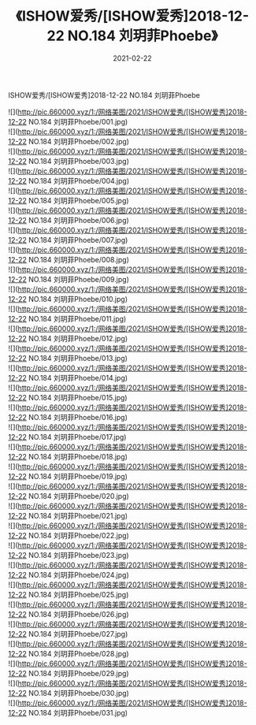 ﻿---
layout: post
title:  《ISHOW爱秀/[ISHOW爱秀]2018-12-22 NO.184 刘玥菲Phoebe》
date:   2021-02-22
img: http://pic.660000.xyz/1:/网络美图/2021/ISHOW爱秀/[ISHOW爱秀]2018-12-22 NO.184 刘玥菲Phoebe/000.jpg
categories: [美女, 清纯, 唯美]
---

ISHOW爱秀/[ISHOW爱秀]2018-12-22 NO.184 刘玥菲Phoebe

 ![](http://pic.660000.xyz/1:/网络美图/2021/ISHOW爱秀/[ISHOW爱秀]2018-12-22 NO.184 刘玥菲Phoebe/001.jpg) <br>![](http://pic.660000.xyz/1:/网络美图/2021/ISHOW爱秀/[ISHOW爱秀]2018-12-22 NO.184 刘玥菲Phoebe/002.jpg) <br>![](http://pic.660000.xyz/1:/网络美图/2021/ISHOW爱秀/[ISHOW爱秀]2018-12-22 NO.184 刘玥菲Phoebe/003.jpg) <br>![](http://pic.660000.xyz/1:/网络美图/2021/ISHOW爱秀/[ISHOW爱秀]2018-12-22 NO.184 刘玥菲Phoebe/004.jpg) <br>![](http://pic.660000.xyz/1:/网络美图/2021/ISHOW爱秀/[ISHOW爱秀]2018-12-22 NO.184 刘玥菲Phoebe/005.jpg) <br>![](http://pic.660000.xyz/1:/网络美图/2021/ISHOW爱秀/[ISHOW爱秀]2018-12-22 NO.184 刘玥菲Phoebe/006.jpg) <br>![](http://pic.660000.xyz/1:/网络美图/2021/ISHOW爱秀/[ISHOW爱秀]2018-12-22 NO.184 刘玥菲Phoebe/007.jpg) <br>![](http://pic.660000.xyz/1:/网络美图/2021/ISHOW爱秀/[ISHOW爱秀]2018-12-22 NO.184 刘玥菲Phoebe/008.jpg) <br>![](http://pic.660000.xyz/1:/网络美图/2021/ISHOW爱秀/[ISHOW爱秀]2018-12-22 NO.184 刘玥菲Phoebe/009.jpg) <br>![](http://pic.660000.xyz/1:/网络美图/2021/ISHOW爱秀/[ISHOW爱秀]2018-12-22 NO.184 刘玥菲Phoebe/010.jpg) <br>![](http://pic.660000.xyz/1:/网络美图/2021/ISHOW爱秀/[ISHOW爱秀]2018-12-22 NO.184 刘玥菲Phoebe/011.jpg) <br>![](http://pic.660000.xyz/1:/网络美图/2021/ISHOW爱秀/[ISHOW爱秀]2018-12-22 NO.184 刘玥菲Phoebe/012.jpg) <br>![](http://pic.660000.xyz/1:/网络美图/2021/ISHOW爱秀/[ISHOW爱秀]2018-12-22 NO.184 刘玥菲Phoebe/013.jpg) <br>![](http://pic.660000.xyz/1:/网络美图/2021/ISHOW爱秀/[ISHOW爱秀]2018-12-22 NO.184 刘玥菲Phoebe/014.jpg) <br>![](http://pic.660000.xyz/1:/网络美图/2021/ISHOW爱秀/[ISHOW爱秀]2018-12-22 NO.184 刘玥菲Phoebe/015.jpg) <br>![](http://pic.660000.xyz/1:/网络美图/2021/ISHOW爱秀/[ISHOW爱秀]2018-12-22 NO.184 刘玥菲Phoebe/016.jpg) <br>![](http://pic.660000.xyz/1:/网络美图/2021/ISHOW爱秀/[ISHOW爱秀]2018-12-22 NO.184 刘玥菲Phoebe/017.jpg) <br>![](http://pic.660000.xyz/1:/网络美图/2021/ISHOW爱秀/[ISHOW爱秀]2018-12-22 NO.184 刘玥菲Phoebe/018.jpg) <br>![](http://pic.660000.xyz/1:/网络美图/2021/ISHOW爱秀/[ISHOW爱秀]2018-12-22 NO.184 刘玥菲Phoebe/019.jpg) <br>![](http://pic.660000.xyz/1:/网络美图/2021/ISHOW爱秀/[ISHOW爱秀]2018-12-22 NO.184 刘玥菲Phoebe/020.jpg) <br>![](http://pic.660000.xyz/1:/网络美图/2021/ISHOW爱秀/[ISHOW爱秀]2018-12-22 NO.184 刘玥菲Phoebe/021.jpg) <br>![](http://pic.660000.xyz/1:/网络美图/2021/ISHOW爱秀/[ISHOW爱秀]2018-12-22 NO.184 刘玥菲Phoebe/022.jpg) <br>![](http://pic.660000.xyz/1:/网络美图/2021/ISHOW爱秀/[ISHOW爱秀]2018-12-22 NO.184 刘玥菲Phoebe/023.jpg) <br>![](http://pic.660000.xyz/1:/网络美图/2021/ISHOW爱秀/[ISHOW爱秀]2018-12-22 NO.184 刘玥菲Phoebe/024.jpg) <br>![](http://pic.660000.xyz/1:/网络美图/2021/ISHOW爱秀/[ISHOW爱秀]2018-12-22 NO.184 刘玥菲Phoebe/025.jpg) <br>![](http://pic.660000.xyz/1:/网络美图/2021/ISHOW爱秀/[ISHOW爱秀]2018-12-22 NO.184 刘玥菲Phoebe/026.jpg) <br>![](http://pic.660000.xyz/1:/网络美图/2021/ISHOW爱秀/[ISHOW爱秀]2018-12-22 NO.184 刘玥菲Phoebe/027.jpg) <br>![](http://pic.660000.xyz/1:/网络美图/2021/ISHOW爱秀/[ISHOW爱秀]2018-12-22 NO.184 刘玥菲Phoebe/028.jpg) <br>![](http://pic.660000.xyz/1:/网络美图/2021/ISHOW爱秀/[ISHOW爱秀]2018-12-22 NO.184 刘玥菲Phoebe/029.jpg) <br>![](http://pic.660000.xyz/1:/网络美图/2021/ISHOW爱秀/[ISHOW爱秀]2018-12-22 NO.184 刘玥菲Phoebe/030.jpg) <br>![](http://pic.660000.xyz/1:/网络美图/2021/ISHOW爱秀/[ISHOW爱秀]2018-12-22 NO.184 刘玥菲Phoebe/031.jpg) <br>
